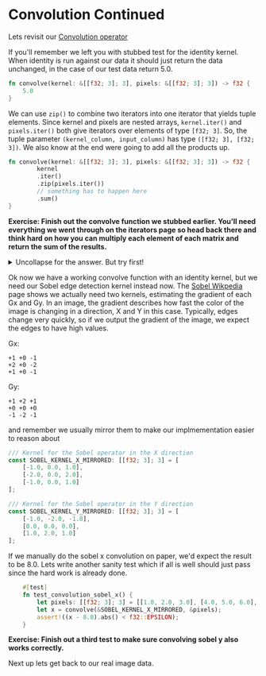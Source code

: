 # Convolution Continued

Lets revisit our [Convolution operator](https://en.wikipedia.org/wiki/Kernel_(image_processing)#Convolution)

If you'll remember we left you with stubbed test for the identity kernel. When identity is run against our data it should just return the data unchanged, in the case of our test data return 5.0.

```rust ,ignore
fn convolve(kernel: &[[f32; 3]; 3], pixels: &[[f32; 3]; 3]) -> f32 {
    5.0
}
```

We can use `zip()` to combine two iterators into one iterator that yields tuple elements. Since kernel and pixels are nested arrays, `kernel.iter()` and `pixels.iter()` both give iterators over elements of type `[f32; 3]`. So, the tuple parameter `(kernel_column, input_column)` has type `([f32; 3], [f32; 3])`. We also know at the end were going to add all the products up.

```rust ,ignore
fn convolve(kernel: &[[f32; 3]; 3], pixels: &[[f32; 3]; 3]) -> f32 {
        kernel
        .iter()
        .zip(pixels.iter())
        // something has to happen here
        .sum()
}
```

**Exercise: Finish out the convolve function we stubbed earlier. You'll need everything we went through on the iterators page so head back there and think hard on how you can multiply each element of each matrix and return the sum of the results.**

<details><summary>Uncollapse for the answer. But try first!</summary>
<p>

Now in the `flat_map()` closure we iterate and zip once again and we now have our matching element from each array `(f32, f32)` which we can multiply together and then return. We've flattened our array of arrays into just numbers.

```rust ,ignore
fn convolve(kernel: &[[f32; 3]; 3], pixels: &[[f32; 3]; 3]) -> f32 {
    kernel
        .iter()
        .zip(pixels.iter())
        .flat_map(|(kernel_column, input_column)| {
            kernel_column
                .iter()
                .zip(input_column.iter())
                .map(|(k, p)| k * p)
        })
        .sum()
}
```

</p>
</details>

Ok now we have a working convolve function with an identity kernel, but we need our Sobel edge detection kernel instead now. The [Sobel Wikpedia](https://en.wikipedia.org/wiki/Sobel_operator) page shows we actually need two kernels, estimating the gradient of each Gx and Gy. In an image, the gradient describes how fast the color of the image is changing in a direction, X and Y in this case. Typically, edges change very quickly, so if we output the gradient of the image, we expect the edges to have high values.

Gx:

```text
+1 +0 -1
+2 +0 -2
+1 +0 -1
```

Gy:

```text
+1 +2 +1
+0 +0 +0
-1 -2 -1
```

and remember we usually mirror them to make our implmementation easier to reason about

```rust ,ignore
/// Kernel for the Sobel operator in the X direction
const SOBEL_KERNEL_X_MIRRORED: [[f32; 3]; 3] = [
    [-1.0, 0.0, 1.0],
    [-2.0, 0.0, 2.0],
    [-1.0, 0.0, 1.0]
];

/// Kernel for the Sobel operator in the Y direction
const SOBEL_KERNEL_Y_MIRRORED: [[f32; 3]; 3] = [
    [-1.0, -2.0, -1.0],
    [0.0, 0.0, 0.0],
    [1.0, 2.0, 1.0]
];
```

If we manually do the sobel x convolution on paper, we'd expect the result to be 8.0. Lets write another sanity test which if all is well should just pass since the hard work is already done.

```rust ,ignore
    #[test]
    fn test_convolution_sobel_x() {
        let pixels: [[f32; 3]; 3] = [[1.0, 2.0, 3.0], [4.0, 5.0, 6.0], [7.0, 8.0, 9.0]];
        let x = convolve(&SOBEL_KERNEL_X_MIRRORED, &pixels);
        assert!((x - 8.0).abs() < f32::EPSILON);
    }
```

**Exercise: Finish out a third test to make sure convolving sobel y also works correctly.**

Next up lets get back to our real image data.
